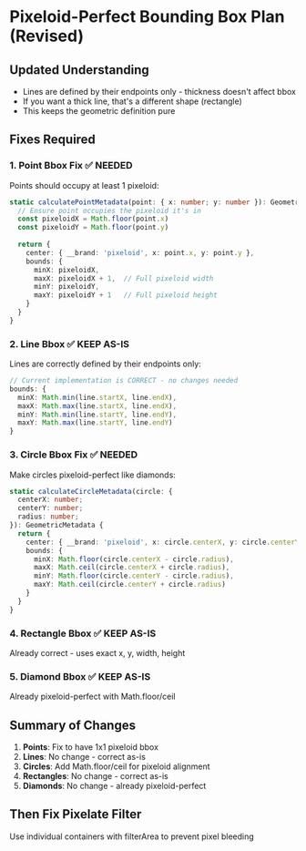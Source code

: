 # Pixeloid-Perfect Bounding Box Plan (Revised)

## Updated Understanding
- Lines are defined by their endpoints only - thickness doesn't affect bbox
- If you want a thick line, that's a different shape (rectangle)
- This keeps the geometric definition pure

## Fixes Required

### 1. Point Bbox Fix ✅ NEEDED
Points should occupy at least 1 pixeloid:
```typescript
static calculatePointMetadata(point: { x: number; y: number }): GeometricMetadata {
  // Ensure point occupies the pixeloid it's in
  const pixeloidX = Math.floor(point.x)
  const pixeloidY = Math.floor(point.y)
  
  return {
    center: { __brand: 'pixeloid', x: point.x, y: point.y },
    bounds: {
      minX: pixeloidX,
      maxX: pixeloidX + 1,  // Full pixeloid width
      minY: pixeloidY,
      maxY: pixeloidY + 1   // Full pixeloid height
    }
  }
}
```

### 2. Line Bbox ✅ KEEP AS-IS
Lines are correctly defined by their endpoints only:
```typescript
// Current implementation is CORRECT - no changes needed
bounds: {
  minX: Math.min(line.startX, line.endX),
  maxX: Math.max(line.startX, line.endX),
  minY: Math.min(line.startY, line.endY),
  maxY: Math.max(line.startY, line.endY)
}
```

### 3. Circle Bbox Fix ✅ NEEDED
Make circles pixeloid-perfect like diamonds:
```typescript
static calculateCircleMetadata(circle: { 
  centerX: number; 
  centerY: number; 
  radius: number;
}): GeometricMetadata {
  return {
    center: { __brand: 'pixeloid', x: circle.centerX, y: circle.centerY },
    bounds: {
      minX: Math.floor(circle.centerX - circle.radius),
      maxX: Math.ceil(circle.centerX + circle.radius),
      minY: Math.floor(circle.centerY - circle.radius),
      maxY: Math.ceil(circle.centerY + circle.radius)
    }
  }
}
```

### 4. Rectangle Bbox ✅ KEEP AS-IS
Already correct - uses exact x, y, width, height

### 5. Diamond Bbox ✅ KEEP AS-IS
Already pixeloid-perfect with Math.floor/ceil

## Summary of Changes
1. **Points**: Fix to have 1x1 pixeloid bbox
2. **Lines**: No change - correct as-is
3. **Circles**: Add Math.floor/ceil for pixeloid alignment
4. **Rectangles**: No change - correct as-is
5. **Diamonds**: No change - already pixeloid-perfect

## Then Fix Pixelate Filter
Use individual containers with filterArea to prevent pixel bleeding